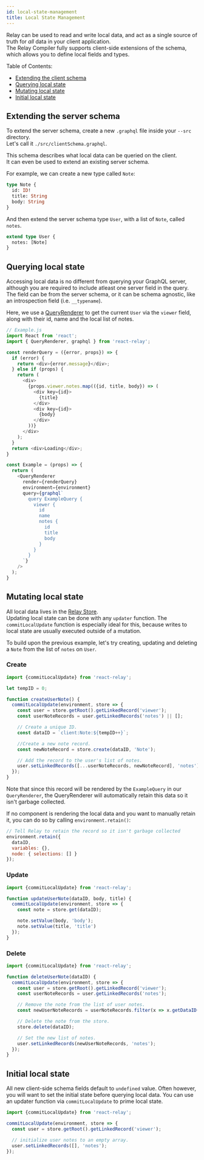 ```yaml
---
id: local-state-management
title: Local State Management
---
```


Relay can be used to read and write local data, and act as a single source of truth for *all* data in your client application.  
The Relay Compiler fully supports client-side extensions of the schema, which allows you to define local fields and types.  

Table of Contents:

- [Extending the client schema](#extending-the-client-schema)
- [Querying local state](#querying-local-state)
- [Mutating local state](#mutating-local-state)
- [Initial local state](#initial-local-state)

## Extending the server schema

To extend the server schema, create a new `.graphql` file inside your `--src` directory.  
Let's call it `./src/clientSchema.graphql`.

This schema describes what local data can be queried on the client.  
It can even be used to extend an existing server schema.

For example, we can create a new type called `Note`:

```graphql
type Note {
  id: ID!
  title: String
  body: String
}
```

And then extend the server schema type `User`, with a list of `Note`, called `notes`.

```graphql
extend type User {
  notes: [Note]
}
```

## Querying local state

Accessing local data is no different from querying your GraphQL server, although you are required to include atleast one server field in the query.
The field can be from the server schema, or it can be schema agnostic, like an introspection field (i.e. `__typename`).

Here, we use a [QueryRenderer](./query-renderer) to get the current `User` via the `viewer` field, along with their id, name and the local list of notes.

```javascript
// Example.js
import React from 'react';
import { QueryRenderer, graphql } from 'react-relay';

const renderQuery = ({error, props}) => {
  if (error) {
    return <div>{error.message}</div>;
  } else if (props) {
    return (
      <div>
        {props.viewer.notes.map(({id, title, body}) => (
          <div key={id}>
            {title}
          </div>
          <div key={id}>
            {body}
          </div>
        ))}
      </div>
    );
  }
  return <div>Loading</div>;
}

const Example = (props) => {
  return (
    <QueryRenderer
      render={renderQuery}
      environment={environment}
      query={graphql`
        query ExampleQuery {
          viewer {
            id
            name
            notes {
              id
              title
              body
            }
          }
        }
      `}
    />
  );
}
```

## Mutating local state

All local data lives in the [Relay Store](./relay-store).  
Updating local state can be done with any `updater` function.
The `commitLocalUpdate` function is especially ideal for this, because writes to local state are usually executed outside of a mutation.

To build upon the previous example, let's try creating, updating and deleting a `Note` from the list of `notes` on `User`.

### Create

```javascript
import {commitLocalUpdate} from 'react-relay';

let tempID = 0;

function createUserNote() {
  commitLocalUpdate(environment, store => {
    const user = store.getRoot().getLinkedRecord('viewer');
    const userNoteRecords = user.getLinkedRecords('notes') || [];

    // Create a unique ID.
    const dataID = `client:Note:${tempID++}`;

    //Create a new note record.
    const newNoteRecord = store.create(dataID, 'Note');

    // Add the record to the user's list of notes.
    user.setLinkedRecords([...userNoteRecords, newNoteRecord], 'notes');
  });
}
```

Note that since this record will be rendered by the `ExampleQuery` in our `QueryRenderer`, the QueryRenderer will automatically retain this data so it isn't garbage collected.

If no component is rendering the local data and you want to manually retain it, you can do so by calling `environment.retain()`:

```javascript
// Tell Relay to retain the record so it isn't garbage collected
environment.retain({
  dataID,
  variables: {},
  node: { selections: [] }
});
```

### Update

```javascript
import {commitLocalUpdate} from 'react-relay';

function updateUserNote(dataID, body, title) {
  commitLocalUpdate(environment, store => {
    const note = store.get(dataID);

    note.setValue(body, 'body');
    note.setValue(title, 'title')
  });
}
```

### Delete

```javascript
import {commitLocalUpdate} from 'react-relay';

function deleteUserNote(dataID) {
  commitLocalUpdate(environment, store => {
    const user = store.getRoot().getLinkedRecord('viewer');
    const userNoteRecords = user.getLinkedRecords('notes');

    // Remove the note from the list of user notes.
    const newUserNoteRecords = userNoteRecords.filter(x => x.getDataID() !== dataID);

    // Delete the note from the store.
    store.delete(dataID);

    // Set the new list of notes.
    user.setLinkedRecords(newUserNoteRecords, 'notes');
  });
}
```

## Initial local state

All new client-side schema fields default to `undefined` value. Often however, you will want to set the initial state before querying local data.
You can use an updater function via `commitLocalUpdate` to prime local state.

```javascript
import {commitLocalUpdate} from 'react-relay';

commitLocalUpdate(environment, store => {
  const user = store.getRoot().getLinkedRecord('viewer');

  // initialize user notes to an empty array.
  user.setLinkedRecords([], 'notes');
});
```
